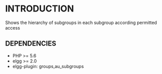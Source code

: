 INTRODUCTION
============

Shows the hierarchy of subgroups in each subgroup according permitted access

DEPENDENCIES
-------------------

* PHP >= 5.6
* elgg >= 2.0
* elgg-plugin: groups,au_subgroups
